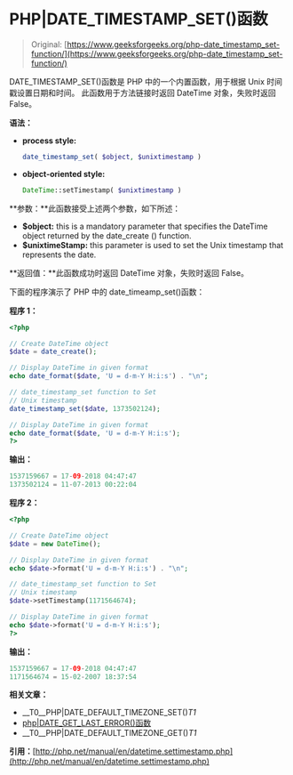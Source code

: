 # PHP|DATE_TIMESTAMP_SET()函数

> Original: [https://www.geeksforgeeks.org/php-date_timestamp_set-function/](https://www.geeksforgeeks.org/php-date_timestamp_set-function/)

DATE_TIMESTAMP_SET()函数是 PHP 中的一个内置函数，用于根据 Unix 时间戳设置日期和时间。 此函数用于方法链接时返回 DateTime 对象，失败时返回 False。

**语法：**

*   **process style:**

    ```php
    date_timestamp_set( $object, $unixtimestamp )
    ```

*   **object-oriented style:**

    ```php
    DateTime::setTimestamp( $unixtimestamp )
    ```

**参数：**此函数接受上述两个参数，如下所述：

*   **$object:** this is a mandatory parameter that specifies the DateTime object returned by the date_create () function.
*   **$unixtimeStamp:** this parameter is used to set the Unix timestamp that represents the date.

**返回值：**此函数成功时返回 DateTime 对象，失败时返回 False。

下面的程序演示了 PHP 中的 date_timeamp_set()函数：

**程序 1：**

```php
<?php

// Create DateTime object
$date = date_create();

// Display DateTime in given format
echo date_format($date, 'U = d-m-Y H:i:s') . "\n";

// date_timestamp_set function to Set
// Unix timestamp
date_timestamp_set($date, 1373502124);

// Display DateTime in given format
echo date_format($date, 'U = d-m-Y H:i:s');
?>
```

**输出：**

```php
1537159667 = 17-09-2018 04:47:47
1373502124 = 11-07-2013 00:22:04

```

**程序 2：**

```php
<?php

// Create DateTime object
$date = new DateTime();

// Display DateTime in given format
echo $date->format('U = d-m-Y H:i:s') . "\n";

// date_timestamp_set function to Set
// Unix timestamp
$date->setTimestamp(1171564674);

// Display DateTime in given format
echo $date->format('U = d-m-Y H:i:s');
?>
```

**输出：**

```php
1537159667 = 17-09-2018 04:47:47
1171564674 = 15-02-2007 18:37:54

```

**相关文章：**

*   __T0__PHP|DATE_DEFAULT_TIMEZONE_SET()_T1_
*   [php|DATE_GET_LAST_ERROR()函数](https://www.geeksforgeeks.org/php-date_get_last_errors-function/)
*   __T0__PHP|DATE_DEFAULT_TIMEZONE_GET()_T1_

**引用：**[http://php.net/manual/en/datetime.settimestamp.php](http://php.net/manual/en/datetime.settimestamp.php)